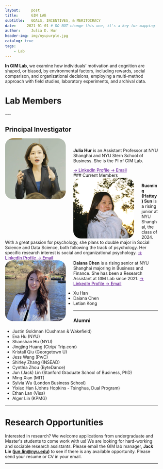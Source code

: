 ```yaml
---
layout:     post
title:      GIM LAB
subtitle:   GOALS, INCENTIVES, & MERITOCRACY
date:     2021-01-01 # DO NOT change this one, it's a key for mapping 
author:     Julia D. Hur
header-img: img/nyupurple.jpg
catalog: true
tags:
    - Lab
---
```

<t style="text-align:justify;"><b>In GIM Lab</b>, we examine how individuals’ motivation and cognition are shaped, or biased, by environmental factors, including rewards, social comparison, and organizational decisions, employing a multi-method approach with field studies, laboratory experiments, and archival data.</t>
<h1>Lab Members</h1>
---
<h2>Principal Investigator</h2>
<div class="row">
    <img src="/img/jhur_circle.png" width="200px" height="200px" style="border-radius:25px;float:left;margin-right: 25px">
    <br>
    <p><b>Julia Hur</b> is an Assistant Professor at NYU Shanghai and NYU Stern School of Business. She is the PI of GIM Lab.</p>
    <a style="color:#57068c" href="https://www.linkedin.com/in/juliadhur/" target="_blank"> &#8594; LinkedIn Profile </a>
    <a style="color:#57068c" href="mailto: jhur@stern.nyu.edu"> &#8594; Email </a>
</div>
<!-- add this section for Lab manager. -->
<!-- <h2 align="left-top">Lab Manager</h2>
<div class="row">
    <img src="/img/test.png" width="200px" height="200px" style="border-radius:25px;float:left;;margin-right: 25px">
    <br>
    <t><b>Hattey Ruoming Sun</b> is an incoming PhD Student at Stanford Graduate Business School. He is the current lab manager of GIM Lab.</t>
    <br>
    <a style="color:#57068c" href="https://www.linkedin.com/in/jun-lin-5a9131181/" target="_blank"> &#8594; LinkedIn Profile </a>
    <br>
    <a style="color:#57068c" href="mailto: junjtlin@gmail.com"> &#8594; Email </a>
</div>
-->
<div class="row">
    </div>
### Current Members
<div class="row">
    <img src="/img/hattey.jpeg" width="200px" height="200px" style="border-radius:25px;float:left;;margin-right: 25px">
    <br>
    <t><b>Ruoming (Hattey) Sun</b> is a rising junior at NYU Shanghai, the class of 2024. With a great passion for psychology, she plans to double major in Social Science and Data Science, both following the track of psychology. Her specific research interest is social and organizational psychology.</t>
    <a style="color:#57068c" href="https://www.linkedin.com/in/ruoming-sun-2239911ba" target="_blank"> &#8594; LinkedIn Profile </a>
    <a style="color:#57068c" href="mailto: rs7113@nyu.edu"> &#8594; Email </a>
</div>

<div class="row">
    <img src="/img/daiana.JPG" width="200px" height="200px" style="border-radius:25px;float:left;;margin-right: 25px">
    <t><b>Daiana Chen</b> is a rising senior at NYU Shanghai majoring in Business and Finance. She has been a Research Assistant at GIM Lab since 2021.</t>
    <a style="color:#57068c" href="https://www.linkedin.com/in/daiana-chen-3633131b9" target="_blank"> &#8594; LinkedIn Profile </a>
    <a style="color:#57068c" href="mailto: daiana.chen@nyu.edu"> &#8594; Email </a>
</div>

* Xu Han
* Daiana Chen
* Letian Kong
---

### Alumni
* Justin Goldman (Cushman & Wakefield)
* Eva Hu (NYU)
* Shanshan Hu (NYU)
* Jingjing Huang (Ctrip/ Trip.com)
* Kristall Qiu (Georgetown U)
* Jess Wang (PwC)
* Shirley Zhang (INSEAD)
* Cynthia Zhou (ByteDance)
* Jun (Jack) Lin (Stanford Graduate School of Business, PhD)
* Ming Xian (MIT)
* Sylvia Wu (London Business School)
* Yixiao Han (Johns Hopkins - Tsinghua, Dual Program)
* Ethan Lan (Visa)
* Alger Lin (KPMG)

---
# Research Opportunities
<t align="justify">Interested in research? We welcome applications from undergraduate and Master's students to come work with us! We are looking for hard-working and sociable research assistants. Please email the GIM lab manager, <b>Jack Lin (jun.lin@nyu.edu)</b> to see if there is any available opportunity. Please send your resume or CV in your email.</t>

---
